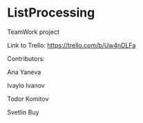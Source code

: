 # ListProcessing

TeamWork project

Link to Trello: https://trello.com/b/Uw4nDLFa


Contributors:

Ana Yaneva

Ivaylo Ivanov

Todor Komitov

Svetlin Buy

